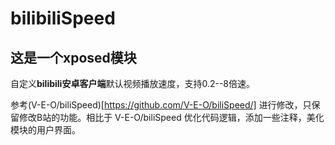 # bilibiliSpeed

## 这是一个xposed模块

自定义**bilibili安卓客户端**默认视频播放速度，支持0.2--8倍速。

参考(V-E-O/biliSpeed)[https://github.com/V-E-O/biliSpeed/] 进行修改，只保留修改B站的功能。相比于 V-E-O/biliSpeed 优化代码逻辑，添加一些注释，美化模块的用户界面。
